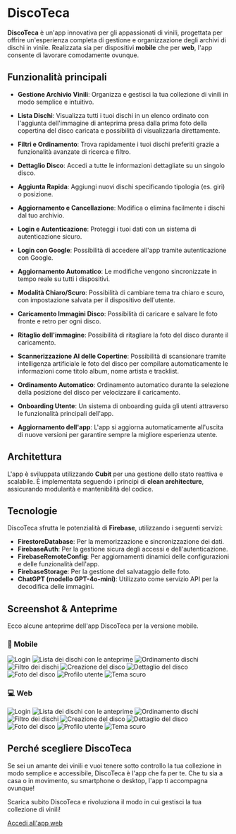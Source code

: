 # DiscoTeca

**DiscoTeca** è un'app innovativa per gli appassionati di vinili, progettata per offrire un'esperienza completa di gestione e organizzazione degli archivi di dischi in vinile. Realizzata sia per dispositivi **mobile** che per **web**, l'app consente di lavorare comodamente ovunque.

## Funzionalità principali

- **Gestione Archivio Vinili**: Organizza e gestisci la tua collezione di vinili in modo semplice e intuitivo.

- **Lista Dischi**: Visualizza tutti i tuoi dischi in un elenco ordinato con l'aggiunta dell'immagine di anteprima presa dalla prima foto della copertina del disco caricata e possibilità di visualizzarla direttamente.

- **Filtri e Ordinamento**: Trova rapidamente i tuoi dischi preferiti grazie a funzionalità avanzate di ricerca e filtro.

- **Dettaglio Disco**: Accedi a tutte le informazioni dettagliate su un singolo disco.

- **Aggiunta Rapida**: Aggiungi nuovi dischi specificando tipologia (es. giri) o posizione.

- **Aggiornamento e Cancellazione**: Modifica o elimina facilmente i dischi dal tuo archivio.

- **Login e Autenticazione**: Proteggi i tuoi dati con un sistema di autenticazione sicuro.

- **Login con Google**: Possibilità di accedere all'app tramite autenticazione con Google.

- **Aggiornamento Automatico**: Le modifiche vengono sincronizzate in tempo reale su tutti i dispositivi.

- **Modalità Chiaro/Scuro**: Possibilità di cambiare tema tra chiaro e scuro, con impostazione salvata per il dispositivo dell'utente.

- **Caricamento Immagini Disco**: Possibilità di caricare e salvare le foto fronte e retro per ogni disco.

- **Ritaglio dell'immagine**: Possibilità di ritagliare la foto del disco durante il caricamento.

- **Scannerizzazione AI delle Copertine**: Possibilità di scansionare tramite intelligenza artificiale le foto del disco per compilare automaticamente le informazioni come titolo album, nome artista e tracklist.

- **Ordinamento Automatico**: Ordinamento automatico durante la selezione della posizione del disco per velocizzare il caricamento.

- **Onboarding Utente**: Un sistema di onboarding guida gli utenti attraverso le funzionalità principali dell'app.

- **Aggiornamento dell'app**: L'app si aggiorna automaticamente all'uscita di nuove versioni per garantire sempre la migliore esperienza utente.

## Architettura

L'app è sviluppata utilizzando **Cubit** per una gestione dello stato reattiva e scalabile. È implementata seguendo i principi di **clean architecture**, assicurando modularità e mantenibilità del codice.

## Tecnologie

DiscoTeca sfrutta le potenzialità di **Firebase**, utilizzando i seguenti servizi:

- **FirestoreDatabase**: Per la memorizzazione e sincronizzazione dei dati.
- **FirebaseAuth**: Per la gestione sicura degli accessi e dell'autenticazione.
- **FirebaseRemoteConfig**: Per aggiornamenti dinamici delle configurazioni e delle funzionalità dell'app.
- **FirebaseStorage**: Per la gestione del salvataggio delle foto.
- **ChatGPT (modello GPT-4o-mini)**: Utilizzato come servizio API per la decodifica delle immagini.

## Screenshot & Anteprime

Ecco alcune anteprime dell'app DiscoTeca per la versione mobile.

### 📱 Mobile
![Login](images/mobile/login.png)
![Lista dei dischi con le anteprime](images/mobile/lista_dischi.png)
![Ordinamento dischi](images/mobile/ordine_dischi.png)
![Filtro dei dischi](images/mobile/filtro_dischi.png)
![Creazione del disco](images/mobile/creazione_disco.png)
![Dettaglio del disco](images/mobile/dettaglio_disco.png)
![Foto del disco](images/mobile/foto_disco.png)
![Profilo utente](images/mobile/profilo.png)
![Tema scuro](images/mobile/tema_scuro.png)


### 💻 Web
![Login](images/web/login.png)
![Lista dei dischi con le anteprime](images/web/lista_dischi.png)
![Ordinamento dischi](images/web/ordine_dischi.png)
![Filtro dei dischi](images/web/filtro_dischi.png)
![Creazione del disco](images/web/creazione_disco.png)
![Dettaglio del disco](images/web/dettaglio_disco.png)
![Foto del disco](images/web/foto_disco.png)
![Profilo utente](images/web/profilo.png)
![Tema scuro](images/web/tema_scuro.png)


## Perché scegliere DiscoTeca

Se sei un amante dei vinili e vuoi tenere sotto controllo la tua collezione in modo semplice e accessibile, DiscoTeca è l'app che fa per te. Che tu sia a casa o in movimento, su smartphone o desktop, l'app ti accompagna ovunque!

Scarica subito DiscoTeca e rivoluziona il modo in cui gestisci la tua collezione di vinili!

[Accedi all'app web](https://disco-teca.web.app/)
